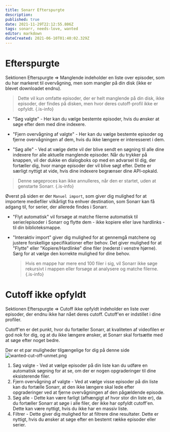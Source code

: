 ```yaml
---
title: Sonarr Efterspurgte
description: 
published: true
date: 2021-11-29T22:12:55.806Z
tags: sonarr, needs-love, wanted
editor: markdown
dateCreated: 2021-06-10T01:40:02.329Z
---
```


# Efterspurgte

Sektionen Efterspurgte => Manglende indeholder en liste over episoder, som du har markeret til overvågning, men som mangler på din disk (ikke er blevet downloadet endnu).

> Dette vil kun omfatte episoder, der er helt manglende på din disk, ikke episoder, der findes på disken, men hvor deres cutoff-profil ikke er opfyldt.
{.is-info}

- "Søg valgte" - Her kan du vælge bestemte episoder, hvis du ønsker at søge efter dem med dine indexere.

- "Fjern overvågning af valgte" - Her kan du vælge bestemte episoder og fjerne overvågningen af dem, hvis du ikke længere er interesseret i dem.

- "Søg alle" - Ved at vælge dette vil der blive sendt en søgning til alle dine indexere for alle aktuelle manglende episoder. Når du trykker på knappen, vil der dukke en dialogboks op med en advarsel til dig, der fortæller dig, hvor mange episoder der vil blive søgt efter. Dette er særligt nyttigt at vide, hvis dine indexere begrænser dine API-opkald.

> Denne søgeproces kan ikke annulleres, når den er startet, uden at genstarte Sonarr.
{.is-info}

Øverst på siden er der `Manuel import`, som giver dig mulighed for at importere mediefiler vilkårligt fra enhver destination, som Sonarr kan få adgang til, for serier, der allerede findes i Sonarr.

- "Flyt automatisk" vil forsøge at matche filerne automatisk til serier/episoder i Sonarr og flytte dem - ikke kopiere eller lave hardlinks - til din biblioteksmappe.
- "Interaktiv import" giver dig mulighed for at gennemgå matchene og justere forskellige specifikationer efter behov. Det giver mulighed for at "Flytte" eller "Kopiere/Hardlinke" dine filer (nederst i venstre hjørne). Sørg for at vælge den korrekte mulighed for dine behov.
  
  > Hvis en mappe har mere end 100 filer i sig, vil Sonarr ikke søge rekursivt i mappen eller forsøge at analysere og matche filerne.
{.is-info}

# Cutoff ikke opfyldt

Sektionen Efterspurgte => Cutoff ikke opfyldt indeholder en liste over episoder, der endnu ikke har nået deres cutoff. Cutoff'en er indstillet i dine profiler.

Cutoff'en er det punkt, hvor du fortæller Sonarr, at kvaliteten af videofilen er god nok for dig, og at du ikke længere ønsker, at Sonarr skal fortsætte med at søge efter noget bedre.

Der er et par muligheder tilgængelige for dig på denne side
![wanted-cut-off-unmet.png](/assets/sonarr/wanted-cut-off-unmet.png)

1. Søg valgte - Ved at vælge episoder på din liste kan du udføre en automatisk søgning for at se, om der er nogen opgraderinger til dine eksisterende filer.
1. Fjern overvågning af valgte - Ved at vælge visse episoder på din liste kan du fortælle Sonarr, at den ikke længere skal lede efter opgraderinger ved at fjerne overvågningen af den pågældende episode.
1. Søg alle - Dette kan være farligt (afhængigt af hvor stor din liste er), da du fortæller Sonarr at søge i alle filer, der ikke har opfyldt cutoff'en. Dette kan være nyttigt, hvis du ikke har en massiv liste.
1. Filtrer - Dette giver dig mulighed for at filtrere dine resultater. Dette er nyttigt, hvis du ønsker at søge efter en bestemt række episoder eller serier.